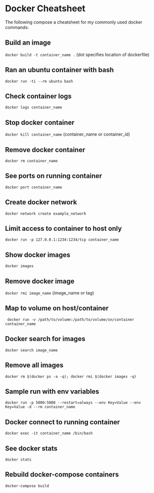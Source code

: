 # Docker Cheatsheet

The following compose a cheatsheet for my commonly used docker commands:

## Build an image

` docker build -t container_name . ` 
(dot specifies location of dockerfile)

## Ran an ubuntu container with bash

` docker run -ti --rm ubuntu bash `

## Check container logs

` docker logs container_name `

##  Stop docker container

` docker kill container_name `
(container_name or container_id)

## Remove docker container

` docker rm container_name `

## See ports on running container

` docker port container_name `

## Create docker network

` docker network create example_network `

## Limit access to container to host only

` docker run -p 127.0.0.1:1234:1234/tcp container_name `

## Show docker images

` docker images `

## Remove docker image

` docker rmi image_name ` 
(image_name or tag)

## Map to volume on host/container

` docker run -v /path/to/volume:/path/to/volume/on/container container_name`

## Docker search for images 

` docker search image_name `

## Remove all images

` docker rm $(docker ps -a -q); docker rmi $(docker images -q) `

##  Sample run with env variables

` docker run -p 5000:5000 --restart=always --env Key=Value --env Key=Value -d --rm container_name `

## Docker connect to running container

` docker exec -it container_name /bin/bash `

## See docker stats

` docker stats `

## Rebuild docker-compose containers

` docker-compose build `
